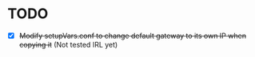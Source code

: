 # TODO
- [x] ~~Modify setupVars.conf to change default gateway to its own IP when copying it~~ (Not tested IRL yet)
